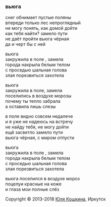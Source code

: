 ### вьюга

снег обнимает пустые поляны  
впереди только лес непроглядный  
не могу понять, как домой дойти  
как тебя найти? замело пути  
не даёт пройти вьюга чёрная  
да и черт бы с ней  

вьюга  
закружила в поле , замела  
города накрыла белым телом  
с проседью шальная голова  
злая порезвиться захотела  

вьюга  
закружила в поле, замела  
поселились в воздухе морозы  
почему ты тепло забрала  
а оставила лишь слезы  

в поле видно совсем недалече  
и я уже не надеюсь на встречу  
не найду тебя, не могу дойти  
ещё засветло замело пути    
вьюга чёрная, с миром отпусти  

вьюга  
закружила в поле , замела  
города накрыла белым телом  
с проседью шальная голова  
злая порезвиться захотела  

вьюга
поселился в воздухе мороз  
поцелуи красные на коже  
и глаза мои полные слёз  

Copyright © 2013-2018 [Юля Кошкина](https://vk.com/koshkamoroshka), Иркутск

